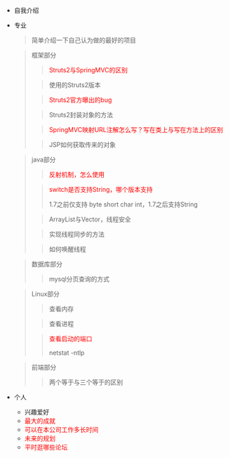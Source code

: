 * 自我介绍

* 专业

  > 简单介绍一下自己认为做的最好的项目

  > 框架部分
  >
  > > <font color="red">Struts2与SpringMVC的区别</font>
  >
  > > 使用的Struts2版本
  >
  > > <font color="red">Struts2官方曝出的bug</font>
  >
  > > Struts2封装对象的方法
  >
  > > <font color="red">SpringMVC映射URL注解怎么写？写在类上与写在方法上的区别</font>
  >
  > > JSP如何获取传来的对象

  

  > java部分
  >
  > > <font color="red">反射机制，怎么使用</font>
  >
  > > <font color="red">switch是否支持String，哪个版本支持</font>
  > >
  > > 1.7之前仅支持 byte short char int，1.7之后支持String
  >
  > > ArrayList与Vector，线程安全
  >
  > > 实现线程同步的方法
  >
  > > 如何唤醒线程

  

  > 数据库部分
  >
  > > mysql分页查询的方式

  > Linux部分
  >
  > > 查看内存
  >
  > > 查看进程
  >
  > > <font color="red">查看启动的端口</font>
  > >
  > > netstat -ntlp

  > 前端部分
  >
  > > 两个等于与三个等于的区别

* 个人

  * 兴趣爱好
  * <font color="red">最大的成就</font>
  * <font color="red">可以在本公司工作多长时间</font>
  * <font color="red">未来的规划</font>
  * <font color="red">平时逛哪些论坛</font>